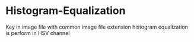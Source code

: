 # Histogram-Equalization
Key in image file with common image file extension 
histogram equalization is perform in HSV channel
